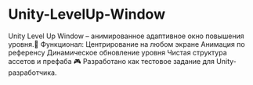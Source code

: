 # Unity-LevelUp-Window
Unity Level Up Window – анимированное адаптивное окно повышения уровня.📌 Функционал:  Центрирование на любом экране  Анимация по референсу  Динамическое обновление уровня  Чистая структура ассетов и префаба  🎮 Разработано как тестовое задание для Unity-разработчика.
